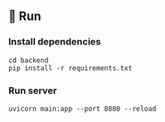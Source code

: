 ## 🚀 Run

### Install dependencies
```
cd backend
pip install -r requirements.txt
```

### Run server
```
uvicorn main:app --port 8080 --reload
```
